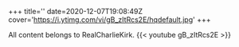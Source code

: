 +++
title=''
date=2020-12-07T19:08:49Z
cover='https://i.ytimg.com/vi/gB_zItRcs2E/hqdefault.jpg'
+++

All content belongs to RealCharlieKirk.
{{< youtube gB_zItRcs2E >}}
